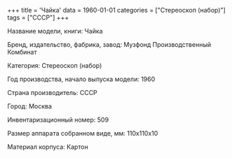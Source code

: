+++
title = 'Чайка'
data = 1960-01-01
categories = ["Стереоскоп (набор)"]
tags = ["СССР"]
+++

Название модели, книги: Чайка

Бренд, издательство, фабрика, завод: Музфонд Производственный Комбинат

Категория: Стереоскоп (набор)

Год производства, начало выпуска модели: 1960

Страна производитель: СССР

Город: Москва

Инвентаризационный номер: 509

Размер аппарата  собранном виде, мм: 110х110х10

Материал корпуса: Картон

